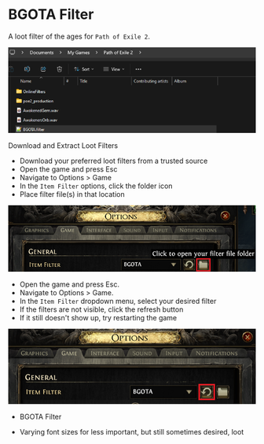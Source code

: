 # BGOTA Filter
A loot filter of the ages for `Path of Exile 2`.



![Alt text](https://github.com/j4dice/poe2_filter/blob/main/filter_directory.png?raw=true "Title")


Download and Extract Loot Filters

- Download your preferred loot filters from a trusted source
- Open the game and press Esc
- Navigate to Options > Game
- In the `Item Filter` options, click the folder icon
- Place filter file(s) in that location


![Alt text](https://github.com/j4dice/poe2_filter/blob/main/item_filter_options_open_dir.png?raw=true "Title")


- Open the game and press Esc.
- Navigate to Options > Game.
- In the `Item Filter` dropdown menu, select your desired filter
- If the filters are not visible, click the refresh button
- If it still doesn't show up, try restarting the game


![Alt text](https://github.com/j4dice/poe2_filter/blob/main/item_filter_refresh.png?raw=true "Title")

* BGOTA Filter
- Varying font sizes for less important, but still sometimes desired, loot